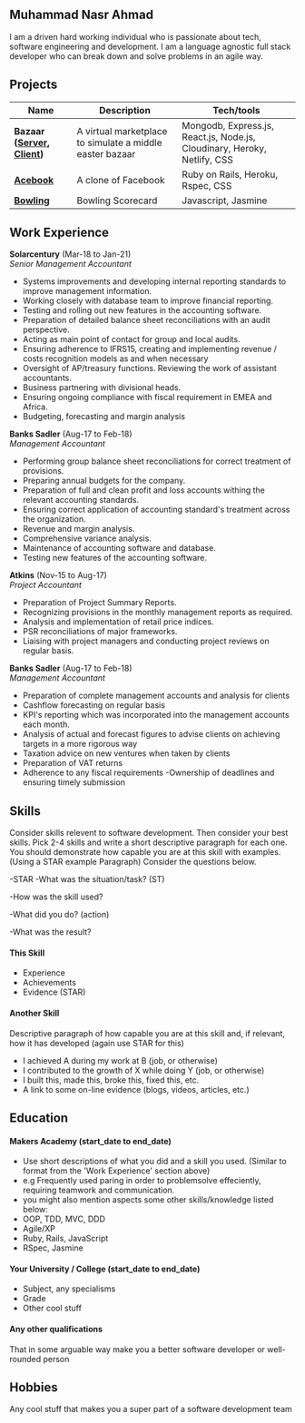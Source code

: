 ## Muhammad Nasr Ahmad

I am a driven hard working individual who is passionate about tech, software engineering and development. I am a language agnostic full stack developer who can break down and solve problems in an agile way.

## Projects

| Name                                                                                                           | Description                                              | Tech/tools                                                               |
| -------------------------------------------------------------------------------------------------------------- | -------------------------------------------------------- | ------------------------------------------------------------------------ |
| **Bazaar ([Server](https://github.com/ahmad047/bazaar), [Client](https://github.com/ahmad047/bazaar-server))** | A virtual marketplace to simulate a middle easter bazaar | Mongodb, Express.js, React.js, Node.js, Cloudinary, Heroky, Netlify, CSS |
| **[Acebook](https://github.com/ahmad047/acebook-team-smiley-face)**                                            | A clone of Facebook                                      | Ruby on Rails, Heroku, Rspec, CSS                                        |
| **[Bowling](https://github.com/ahmad047/bowling-challenge-ruby)**                                              | Bowling Scorecard                                        | Javascript, Jasmine                                                      |

## Work Experience

**Solarcentury** (Mar-18 to Jan-21)  
_Senior Management Accountant_

- Systems improvements and developing internal reporting standards to improve management information.
- Working closely with database team to improve financial reporting.
- Testing and rolling out new features in the accounting software.
- Preparation of detailed balance sheet reconciliations with an audit perspective.
- Acting as main point of contact for group and local audits.
- Ensuring adherence to IFRS15, creating and implementing revenue / costs recognition models as and when necessary
- Oversight of AP/treasury functions. Reviewing the work of assistant accountants.
- Business partnering with divisional heads.
- Ensuring ongoing compliance with fiscal requirement in EMEA and Africa.
- Budgeting, forecasting and margin analysis

**Banks Sadler** (Aug-17 to Feb-18)  
_Management Accountant_

- Performing group balance sheet reconciliations for correct treatment of provisions.
- Preparing annual budgets for the company.
- Preparation of full and clean profit and loss accounts withing the relevant accounting standards.
- Ensuring correct application of accounting standard's treatment across the organization.
- Revenue and margin analysis.
- Comprehensive variance analysis.
- Maintenance of accounting software and database.
- Testing new features of the accounting software.

**Atkins** (Nov-15 to Aug-17)  
_Project Accountant_

- Preparation of Project Summary Reports.
- Recognizing provisions in the monthly management reports as required.
- Analysis and implementation of retail price indices.
- PSR reconciliations of major frameworks.
- Liaising with project managers and conducting project reviews on regular basis.

**Banks Sadler** (Aug-17 to Feb-18)  
_Management Accountant_

- Preparation of complete management accounts and analysis for clients
- Cashflow forecasting on regular basis
- KPI's reporting which was incorporated into the management accounts each month.
- Analysis of actual and forecast figures to advise clients on achieving targets in a more rigorous way
- Taxation advice on new ventures when taken by clients
- Preparation of VAT returns
- Adherence to any fiscal requirements
  -Ownership of deadlines and ensuring timely submission

## Skills

Consider skills relevent to software development. Then consider your best skills. Pick 2-4 skills and write a short descriptive paragraph for each one. You should demonstrate how capable you are at this skill with examples.
(Using a STAR example Paragraph) Consider the questions below.

-STAR
-What was the situation/task? (ST)

-How was the skill used?

-What did you do? (action)

-What was the result?

#### This Skill

- Experience
- Achievements
- Evidence (STAR)

#### Another Skill

Descriptive paragraph of how capable you are at this skill and, if relevant, how it has developed (again use STAR for this)

- I achieved A during my work at B (job, or otherwise)
- I contributed to the growth of X while doing Y (job, or otherwise)
- I built this, made this, broke this, fixed this, etc.
- A link to some on-line evidence (blogs, videos, articles, etc.)

## Education

#### Makers Academy (start_date to end_date)

- Use short descriptions of what you did and a skill you used. (Similar to format from the 'Work Experience' section above)
- e.g Frequently used paring in order to problemsolve effeciently, requiring teamwork and communication.
- you might also mention aspects some other skills/knowledge listed below:
- OOP, TDD, MVC, DDD
- Agile/XP
- Ruby, Rails, JavaScript
- RSpec, Jasmine

#### Your University / College (start_date to end_date)

- Subject, any specialisms
- Grade
- Other cool stuff

#### Any other qualifications

That in some arguable way make you a better software developer or well-rounded person

## Hobbies

Any cool stuff that makes you a super part of a software development team
